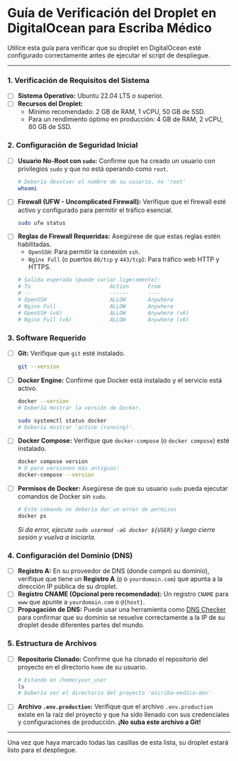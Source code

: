 # Guía de Verificación del Droplet en DigitalOcean para Escriba Médico

Utilice esta guía para verificar que su droplet en DigitalOcean esté configurado correctamente antes de ejecutar el script de despliegue.

---

### 1. Verificación de Requisitos del Sistema

- [ ] **Sistema Operativo:** Ubuntu 22.04 LTS o superior.
- [ ] **Recursos del Droplet:**
    - Mínimo recomendado: 2 GB de RAM, 1 vCPU, 50 GB de SSD.
    - Para un rendimiento óptimo en producción: 4 GB de RAM, 2 vCPU, 80 GB de SSD.

### 2. Configuración de Seguridad Inicial

- [ ] **Usuario No-Root con `sudo`:** Confirme que ha creado un usuario con privilegios `sudo` y que no está operando como `root`.
    ```bash
    # Debería devolver el nombre de su usuario, no 'root'
    whoami
    ```
- [ ] **Firewall (UFW - Uncomplicated Firewall):** Verifique que el firewall esté activo y configurado para permitir el tráfico esencial.
    ```bash
    sudo ufw status
    ```
- [ ] **Reglas de Firewall Requeridas:** Asegúrese de que estas reglas estén habilitadas.
    - `OpenSSH`: Para permitir la conexión `ssh`.
    - `Nginx Full` (o puertos `80/tcp` y `443/tcp`): Para tráfico web HTTP y HTTPS.
    ```bash
    # Salida esperada (puede variar ligeramente):
    # To                         Action      From
    # --                         ------      ----
    # OpenSSH                    ALLOW       Anywhere
    # Nginx Full                 ALLOW       Anywhere
    # OpenSSH (v6)               ALLOW       Anywhere (v6)
    # Nginx Full (v6)            ALLOW       Anywhere (v6)
    ```

### 3. Software Requerido

- [ ] **Git:** Verifique que `git` esté instalado.
    ```bash
    git --version
    ```
- [ ] **Docker Engine:** Confirme que Docker está instalado y el servicio está activo.
    ```bash
    docker --version
    # Debería mostrar la versión de Docker.

    sudo systemctl status docker
    # Debería mostrar 'active (running)'.
    ```
- [ ] **Docker Compose:** Verifique que `docker-compose` (o `docker compose`) esté instalado.
    ```bash
    docker compose version
    # O para versiones más antiguas:
    docker-compose --version
    ```
- [ ] **Permisos de Docker:** Asegúrese de que su usuario `sudo` pueda ejecutar comandos de Docker sin `sudo`.
    ```bash
    # Este comando no debería dar un error de permisos
    docker ps
    ```
    *Si da error, ejecute `sudo usermod -aG docker ${USER}` y luego cierre sesión y vuelva a iniciarla.*

### 4. Configuración del Dominio (DNS)

- [ ] **Registro A:** En su proveedor de DNS (donde compró su dominio), verifique que tiene un **Registro A** (`@` o `yourdomain.com`) que apunta a la dirección IP pública de su droplet.
- [ ] **Registro CNAME (Opcional pero recomendado):** Un registro `CNAME` para `www` que apunte a `yourdomain.com` o `@{host}`.
- [ ] **Propagación de DNS:** Puede usar una herramienta como [DNS Checker](https://dnschecker.org/) para confirmar que su dominio se resuelve correctamente a la IP de su droplet desde diferentes partes del mundo.

### 5. Estructura de Archivos

- [ ] **Repositorio Clonado:** Confirme que ha clonado el repositorio del proyecto en el directorio `home` de su usuario.
    ```bash
    # Estando en /home/your_user
    ls
    # Debería ver el directorio del proyecto 'escriba-medico-dev'
    ```
- [ ] **Archivo `.env.production`:** Verifique que el archivo `.env.production` existe en la raíz del proyecto y que ha sido llenado con sus credenciales y configuraciones de producción. **¡No suba este archivo a Git!**

---

Una vez que haya marcado todas las casillas de esta lista, su droplet estará listo para el despliegue.